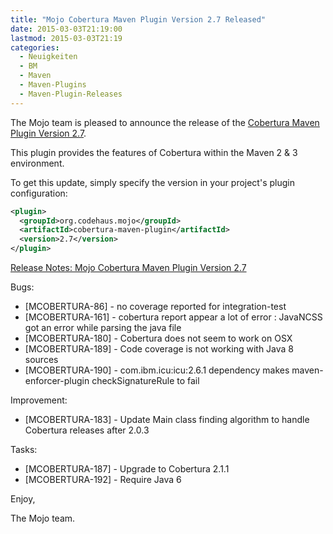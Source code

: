 ```yaml
---
title: "Mojo Cobertura Maven Plugin Version 2.7 Released"
date: 2015-03-03T21:19:00
lastmod: 2015-03-03T21:19
categories:
  - Neuigkeiten
  - BM
  - Maven
  - Maven-Plugins
  - Maven-Plugin-Releases
---
```

The Mojo team is pleased to announce the release of the 
[Cobertura Maven Plugin Version 2.7](http://mojo.codehaus.org/cobertura-maven-plugin/).

This plugin provides the features of Cobertura within the Maven 2 & 3
environment.

To get this update, simply specify the version in your project's
plugin configuration:

```xml
<plugin>
  <groupId>org.codehaus.mojo</groupId>
  <artifactId>cobertura-maven-plugin</artifactId>
  <version>2.7</version>
</plugin>
```

<!-- more -->

[Release Notes: Mojo Cobertura Maven Plugin Version 2.7](http://jira.codehaus.org/secure/ReleaseNote.jspa?projectId=11226&version=19561)

Bugs:

 * [MCOBERTURA-86] - no coverage reported for integration-test
 * [MCOBERTURA-161] - cobertura report  appear a lot of  error : JavaNCSS got an error while parsing the java file
 * [MCOBERTURA-180] - Cobertura does not seem to work on OSX
 * [MCOBERTURA-189] - Code coverage is not working with Java 8 sources
 * [MCOBERTURA-190] - com.ibm.icu:icu:2.6.1 dependency makes maven-enforcer-plugin checkSignatureRule to fail

Improvement:

 * [MCOBERTURA-183] - Update Main class finding algorithm to handle Cobertura releases after 2.0.3

Tasks:

 * [MCOBERTURA-187] - Upgrade to Cobertura 2.1.1
 * [MCOBERTURA-192] - Require Java 6

Enjoy,

The Mojo team.

